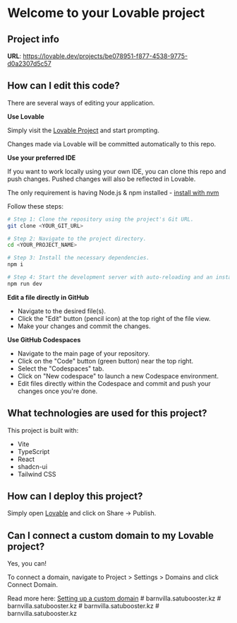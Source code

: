 # Welcome to your Lovable project

## Project info

**URL**: https://lovable.dev/projects/be078951-f877-4538-9775-d0a2307d5c57

## How can I edit this code?

There are several ways of editing your application.

**Use Lovable**

Simply visit the [Lovable Project](https://lovable.dev/projects/be078951-f877-4538-9775-d0a2307d5c57) and start prompting.

Changes made via Lovable will be committed automatically to this repo.

**Use your preferred IDE**

If you want to work locally using your own IDE, you can clone this repo and push changes. Pushed changes will also be reflected in Lovable.

The only requirement is having Node.js & npm installed - [install with nvm](https://github.com/nvm-sh/nvm#installing-and-updating)

Follow these steps:

```sh
# Step 1: Clone the repository using the project's Git URL.
git clone <YOUR_GIT_URL>

# Step 2: Navigate to the project directory.
cd <YOUR_PROJECT_NAME>

# Step 3: Install the necessary dependencies.
npm i

# Step 4: Start the development server with auto-reloading and an instant preview.
npm run dev
```

**Edit a file directly in GitHub**

- Navigate to the desired file(s).
- Click the "Edit" button (pencil icon) at the top right of the file view.
- Make your changes and commit the changes.

**Use GitHub Codespaces**

- Navigate to the main page of your repository.
- Click on the "Code" button (green button) near the top right.
- Select the "Codespaces" tab.
- Click on "New codespace" to launch a new Codespace environment.
- Edit files directly within the Codespace and commit and push your changes once you're done.

## What technologies are used for this project?

This project is built with:

- Vite
- TypeScript
- React
- shadcn-ui
- Tailwind CSS

## How can I deploy this project?

Simply open [Lovable](https://lovable.dev/projects/be078951-f877-4538-9775-d0a2307d5c57) and click on Share -> Publish.

## Can I connect a custom domain to my Lovable project?

Yes, you can!

To connect a domain, navigate to Project > Settings > Domains and click Connect Domain.

Read more here: [Setting up a custom domain](https://docs.lovable.dev/tips-tricks/custom-domain#step-by-step-guide)
#   b a r n v i l l a . s a t u b o o s t e r . k z  
 #   b a r n v i l l a . s a t u b o o s t e r . k z  
 #   b a r n v i l l a . s a t u b o o s t e r . k z  
 #   b a r n v i l l a . s a t u b o o s t e r . k z  
 